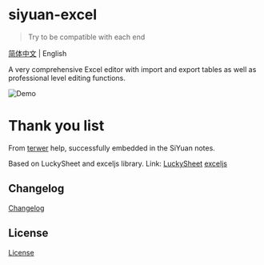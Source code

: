 # siyuan-excel

>  Try to be compatible with each end

[简体中文](README_zh_CN.md) \| English

A very comprehensive Excel editor with import and export tables as well as professional level editing functions.

![Demo](readmeimg/LuckysheetDemo.gif)

# Thank you list

From [terwer](https://github.com/terwer) help, successfully embedded in the SiYuan notes.

Based on LuckySheet and exceljs library.
Link:
[LuckySheet](https://github.com/dream-num/Luckysheet)
[exceljs](https://github.com/exceljs/exceljs)

## Changelog

[Changelog](./CHANGELOG.md)

## License

[License](./LICENSE)
